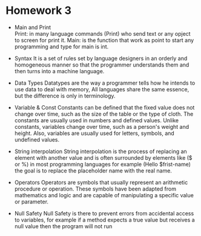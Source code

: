 # Homework 3


* Main and Print  
 Print: in many language commands (Print) who send text or any opject to screen for print it.
 Main: is the function that work as point to start any programming and type for main is int.
 
* Syntax
 It is a set of rules set by language designers in an orderly and homogeneous manner so that the programmer understands them and then turns into a machine language.
 
* Data Types 
 Datatypes are the way a programmer tells how he intends to use data to deal with memory, All languages share the same essence, but the difference is only in terminology.
 
* Variable  & Const 
Constants can be defined that the fixed value does not change over time, such as the size of the table or the type of cloth. The constants are usually used in numbers and defined values.
Unlike constants, variables change over time, such as a person's weight and height. Also, variables are usually used for letters, symbols, and undefined values.

* String interpolation 
String interpolation is the process of replacing an element with another value and is often surrounded by elements like ($ or %) in most programming languages for example (Hello $frist-name) the goal is to replace the placeholder name with the real name.

* Operators 
Operators are symbols that usually represent an arithmetic procedure or operation. These symbols have been adapted from mathematics and logic and are capable of manipulating a specific value or parameter.

* Null Safety
Null Safety is there to prevent errors from accidental access to variables, for example if a method expects a true value but receives a null value then the program will not run
